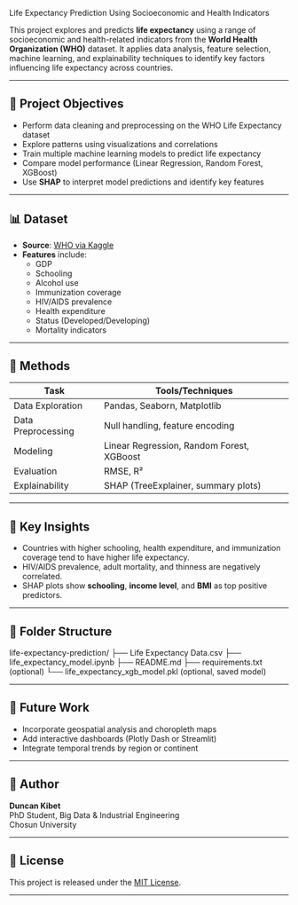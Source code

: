   Life Expectancy Prediction Using Socioeconomic and Health Indicators

This project explores and predicts **life expectancy** using a range of socioeconomic and health-related indicators from the **World Health Organization (WHO)** dataset. It applies data analysis, feature selection, machine learning, and explainability techniques to identify key factors influencing life expectancy across countries.

---

## 📌 Project Objectives

- Perform data cleaning and preprocessing on the WHO Life Expectancy dataset
- Explore patterns using visualizations and correlations
- Train multiple machine learning models to predict life expectancy
- Compare model performance (Linear Regression, Random Forest, XGBoost)
- Use **SHAP** to interpret model predictions and identify key features

---

## 📊 Dataset

- **Source**: [WHO via Kaggle](https://www.kaggle.com/datasets/kumarajarshi/life-expectancy-who)
- **Features** include:
  - GDP
  - Schooling
  - Alcohol use
  - Immunization coverage
  - HIV/AIDS prevalence
  - Health expenditure
  - Status (Developed/Developing)
  - Mortality indicators

---

## 🧪 Methods

| Task                     | Tools/Techniques                          |
|--------------------------|-------------------------------------------|
| Data Exploration         | Pandas, Seaborn, Matplotlib               |
| Data Preprocessing       | Null handling, feature encoding           |
| Modeling                 | Linear Regression, Random Forest, XGBoost|
| Evaluation               | RMSE, R²                                  |
| Explainability           | SHAP (TreeExplainer, summary plots)       |

---

## 🔬 Key Insights

- Countries with higher schooling, health expenditure, and immunization coverage tend to have higher life expectancy.
- HIV/AIDS prevalence, adult mortality, and thinness are negatively correlated.
- SHAP plots show **schooling**, **income level**, and **BMI** as top positive predictors.

---

## 📁 Folder Structure
life-expectancy-prediction/ ├── Life Expectancy Data.csv ├── life_expectancy_model.ipynb ├── README.md ├── requirements.txt (optional) └── life_expectancy_xgb_model.pkl (optional, saved model)


---

## 🧠 Future Work

- Incorporate geospatial analysis and choropleth maps
- Add interactive dashboards (Plotly Dash or Streamlit)
- Integrate temporal trends by region or continent

---

## 👤 Author

**Duncan Kibet**  
PhD Student, Big Data & Industrial Engineering  
Chosun University

---

## 📜 License

This project is released under the [MIT License](LICENSE).

---



